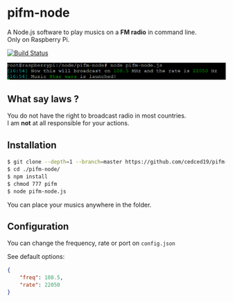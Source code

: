 # pifm-node
 
A Node.js software to play musics on a __FM radio__ in command line.  
Only on Raspberry Pi.

[![Build Status](https://travis-ci.org/cedced19/pifm-node.svg)](https://travis-ci.org/cedced19/pifm-node)

![](https://raw.githubusercontent.com/cedced19/pifm-node/master/demo.png)

## What say laws ?
You do not have the right to broadcast radio in most countries.  
I am __not__ at all responsible for your actions.  

## Installation

```bash
$ git clone --depth=1 --branch=master https://github.com/cedced19/pifm-node 
$ cd ./pifm-node/
$ npm install
$ chmod 777 pifm
$ node pifm-node.js
```

You can place your musics anywhere in the folder.


## Configuration

You can change the frequency, rate or port on `config.json`

See default options:

```json
{
    "freq": 108.5,
    "rate": 22050
}
```
